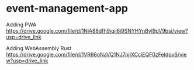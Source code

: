 # event-management-app

Adding PWA
https://drive.google.com/file/d/1NiA88dfh9iqii8i9SNYHYnByl9pV9bsi/view?usp=drive_link

Adding WebAssembly Rust
https://drive.google.com/file/d/1VR66oNaVQ1NJ7pjIXCciEQF0zFeIdpvS/view?usp=drive_link
